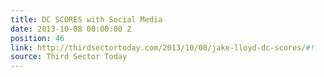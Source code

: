 ```yaml
---
title: DC SCORES with Social Media
date: 2013-10-08 00:00:00 Z
position: 46
link: http://thirdsectortoday.com/2013/10/08/jake-lloyd-dc-scores/#!
source: Third Sector Today
---
```


